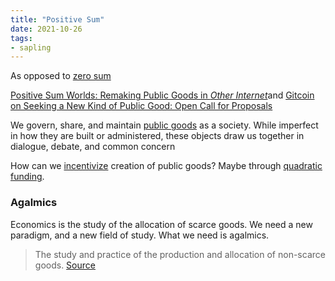 ```yaml
---
title: "Positive Sum"
date: 2021-10-26
tags:
- sapling
---
```


As opposed to [zero sum](thoughts/zero%20sum.md)

[Positive Sum Worlds: Remaking Public Goods in *Other Internet*](https://otherinter.net/research/positive-sum-worlds/)and [Gitcoin on Seeking a New Kind of Public Good: Open Call for Proposals](https://gitcoin.co/blog/seeking-a-new-kind-of-public-good/)

We govern, share, and maintain [public goods](thoughts/public%20goods.md) as a society. While imperfect in how they are built or administered, these objects draw us together in dialogue, debate, and common concern

How can we [incentivize](thoughts/incentives.md) creation of public goods? Maybe through [quadratic funding](thoughts/quadratic%20funding.md).

### Agalmics
Economics is the study of the allocation of scarce goods. We need a new paradigm, and a new field of study. What we need is agalmics.

> The study and practice of the production and allocation of non-scarce goods. [Source](https://wiki.p2pfoundation.net/Agalmics)